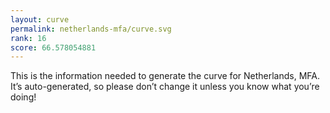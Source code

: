 ```yaml
---
layout: curve
permalink: netherlands-mfa/curve.svg
rank: 16
score: 66.578054881
---
```


This is the information needed to generate the curve for Netherlands, MFA. It’s
auto-generated, so please don’t change it unless you know what you’re
doing!
